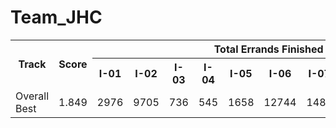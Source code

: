 # Team_JHC
<table>
<tr>
<th rowspan='2'>Track</th>
<th rowspan='2'>Score</th>
<th colspan='10'>Total Errands Finished</th>
<th rowspan='2'>Entries</th>
<th rowspan='2'>Submission ID</th></tr>
<tr>
<th>I-01</th>
<th>I-02</th>
<th>I-03</th>
<th>I-04</th>
<th>I-05</th>
<th>I-06</th>
<th>I-07</th>
<th>I-08</th>
<th>I-09</th>
<th>I-10</th>
</tr>
<tr>
<td>Overall Best</td>
<td>1.849</td>
<td>2976</td>
<td>9705</td>
<td>736</td>
<td>545</td>
<td>1658</td>
<td>12744</td>
<td>1489</td>
<td>657</td>
<td>3062</td>
<td>10901</td>
<td><a href='e1d88ca7a64f827923ec5678446e0676ca919e20'>commit e1d88ca7a64f827923ec5678446e0676ca919e20</a></td>
<td>650458e491c4b23cb68073ae</td>
</tr>
</table>
